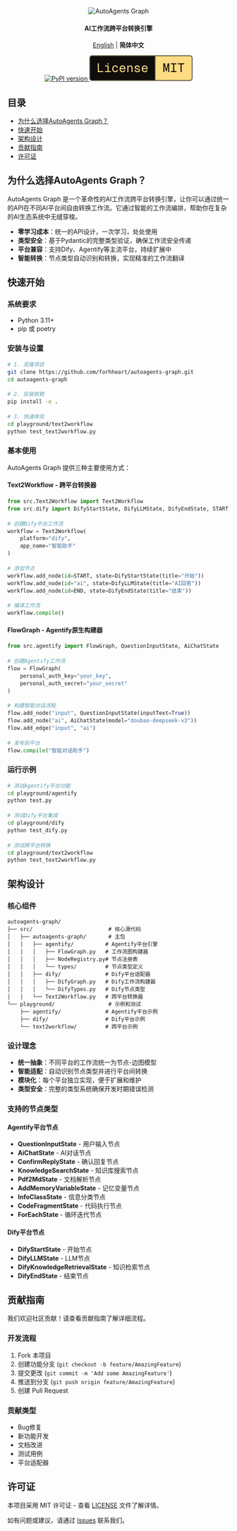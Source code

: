 <div align="center">

<img src="https://img.shields.io/badge/-AutoAgents%20Graph-FFD700?style=for-the-badge&labelColor=FF6B35&color=FFD700&logoColor=white" alt="AutoAgents Graph" width="280"/>

<h4>AI工作流跨平台转换引擎</h4>

[English](README.md) | **简体中文**

<a href="https://pypi.org/project/autoagents-graph">
  <picture>
    <source media="(prefers-color-scheme: dark)" srcset="https://img.shields.io/pypi/v/autoagents-graph.svg?style=for-the-badge" />
    <img alt="PyPI version" src="https://img.shields.io/pypi/v/autoagents-graph.svg?style=for-the-badge" />
  </picture>
</a>
<picture>
  <source media="(prefers-color-scheme: dark)" srcset="media/dark_license.svg" />
  <img alt="License MIT" src="media/light_license.svg" />
</picture>

</div>

## 目录

- [为什么选择AutoAgents Graph？](#为什么选择autoagents-graph)
- [快速开始](#快速开始)
- [架构设计](#架构设计)
- [贡献指南](#贡献指南)
- [许可证](#许可证)

## 为什么选择AutoAgents Graph？

AutoAgents Graph 是一个革命性的AI工作流跨平台转换引擎，让你可以通过统一的API在不同AI平台间自由转换工作流。它通过智能的工作流编排，帮助你在复杂的AI生态系统中无缝穿梭。

- **零学习成本**：统一的API设计，一次学习，处处使用
- **类型安全**：基于Pydantic的完整类型验证，确保工作流安全传递
- **平台兼容**：支持Dify、Agentify等主流平台，持续扩展中
- **智能转换**：节点类型自动识别和转换，实现精准的工作流翻译

## 快速开始

### 系统要求
- Python 3.11+
- pip 或 poetry

### 安装与设置

```bash
# 1. 克隆项目
git clone https://github.com/forhheart/autoagents-graph.git
cd autoagents-graph

# 2. 安装依赖
pip install -e .

# 3. 快速体验
cd playground/text2workflow
python test_text2workflow.py
```

### 基本使用

AutoAgents Graph 提供三种主要使用方式：

#### Text2Workflow - 跨平台转换器
```python
from src.Text2Workflow import Text2Workflow
from src.dify import DifyStartState, DifyLLMState, DifyEndState, START, END

# 创建Dify平台工作流
workflow = Text2Workflow(
    platform="dify",
    app_name="智能助手"
)

# 添加节点
workflow.add_node(id=START, state=DifyStartState(title="开始"))
workflow.add_node(id="ai", state=DifyLLMState(title="AI回答"))
workflow.add_node(id=END, state=DifyEndState(title="结束"))

# 编译工作流
workflow.compile()
```

#### FlowGraph - Agentify原生构建器
```python
from src.agentify import FlowGraph, QuestionInputState, AiChatState

# 创建Agentify工作流
flow = FlowGraph(
    personal_auth_key="your_key",
    personal_auth_secret="your_secret"
)

# 构建智能对话流程
flow.add_node("input", QuestionInputState(inputText=True))
flow.add_node("ai", AiChatState(model="doubao-deepseek-v3"))
flow.add_edge("input", "ai")

# 发布到平台
flow.compile("智能对话助手")
```

### 运行示例

```bash
# 测试Agentify平台功能
cd playground/agentify
python test.py

# 测试Dify平台集成
cd playground/dify
python test_dify.py

# 测试跨平台转换
cd playground/text2workflow
python test_text2workflow.py
```

## 架构设计

### 核心组件

```
autoagents-graph/
├── src/                        # 核心源代码
│   ├── autoagents-graph/       # 主包
│   │   ├── agentify/          # Agentify平台引擎
│   │   │   ├── FlowGraph.py   # 工作流图构建器
│   │   │   ├── NodeRegistry.py# 节点注册表
│   │   │   └── types/         # 节点类型定义
│   │   ├── dify/              # Dify平台适配器
│   │   │   ├── DifyGraph.py   # Dify工作流构建器
│   │   │   └── DifyTypes.py   # Dify节点类型
│   │   └── Text2Workflow.py   # 跨平台转换器
└── playground/                 # 示例和测试
    ├── agentify/              # Agentify平台示例
    ├── dify/                  # Dify平台示例
    └── text2workflow/         # 跨平台示例
```

### 设计理念

- **统一抽象**：不同平台的工作流统一为节点-边图模型
- **智能适配**：自动识别节点类型并进行平台间转换
- **模块化**：每个平台独立实现，便于扩展和维护
- **类型安全**：完整的类型系统确保开发时期错误检测

### 支持的节点类型

#### Agentify平台节点
- **QuestionInputState** - 用户输入节点
- **AiChatState** - AI对话节点
- **ConfirmReplyState** - 确认回复节点
- **KnowledgeSearchState** - 知识库搜索节点
- **Pdf2MdState** - 文档解析节点
- **AddMemoryVariableState** - 记忆变量节点
- **InfoClassState** - 信息分类节点
- **CodeFragmentState** - 代码执行节点
- **ForEachState** - 循环迭代节点

#### Dify平台节点
- **DifyStartState** - 开始节点
- **DifyLLMState** - LLM节点
- **DifyKnowledgeRetrievalState** - 知识检索节点
- **DifyEndState** - 结束节点

## 贡献指南

我们欢迎社区贡献！请查看贡献指南了解详细流程。

### 开发流程
1. Fork 本项目
2. 创建功能分支 (`git checkout -b feature/AmazingFeature`)
3. 提交更改 (`git commit -m 'Add some AmazingFeature'`)
4. 推送到分支 (`git push origin feature/AmazingFeature`)
5. 创建 Pull Request

### 贡献类型
- Bug修复
- 新功能开发
- 文档改进
- 测试用例
- 平台适配器

## 许可证

本项目采用 MIT 许可证 - 查看 [LICENSE](LICENSE) 文件了解详情。

如有问题或建议，请通过 [Issues](https://github.com/forhheart/autoagents-graph/issues) 联系我们。